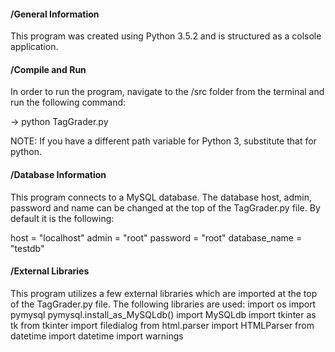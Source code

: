 #### /General Information
This program was created using Python 3.5.2 and is structured as a colsole application.

#### /Compile and Run
In order to run the program, navigate to the /src folder from the terminal and run the following command:

-> python TagGrader.py

NOTE: If you have a different path variable for Python 3, substitute that for python.

#### /Database Information
This program connects to a MySQL database. The database host, admin, password and name can be changed at the top of the TagGrader.py file. By default it is the following:

host = "localhost"
admin = "root"
password = "root"
database_name = "testdb"

#### /External Libraries
This program utilizes a few external libraries which are imported at the top of the TagGrader.py file. The following libraries are used:
import os
import pymysql
pymysql.install_as_MySQLdb()
import MySQLdb
import tkinter as tk
from tkinter import filedialog
from html.parser import HTMLParser
from datetime import datetime
import warnings
